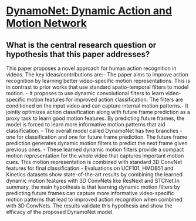 # [DynamoNet: Dynamic Action and Motion Network](https://arxiv.org/abs/1904.11407)

## What is the central research question or hypothesis that this paper addresses?

This paper proposes a novel approach for human action recognition in videos. The key ideas/contributions are:- The paper aims to improve action recognition by learning better video-specific motion representations. This is in contrast to prior works that use standard spatio-temporal filters to model motion. - It proposes to use dynamic convolutional filters to learn video-specific motion features for improved action classification. The filters are conditioned on the input video and can capture internal motion patterns.- It jointly optimizes action classification along with future frame prediction as a proxy task to learn good motion features. By predicting future frames, the model is forced to learn more informative motion patterns that aid classification. - The overall model called DynamoNet has two branches - one for classification and one for future frame prediction. The future frame prediction generates dynamic motion filters to predict the next frame given previous ones. - These learned dynamic motion filters provide a compact motion representation for the whole video that captures important motion cues. This motion representation is combined with standard 3D ConvNet features for final classification.- Evaluations on UCF101, HMDB51 and Kinetics datasets show state-of-the-art results by combining the learned dynamic motion features with 3D ConvNets like ResNext and STCNet.In summary, the main hypothesis is that learning dynamic motion filters by predicting future frames can capture more informative video-specific motion patterns that lead to improved action recognition when combined with 3D ConvNets. The results validate this hypothesis and show the efficacy of the proposed DynamoNet model.
